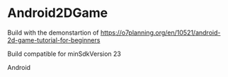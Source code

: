 # Android2DGame

Build with the demonstartion of https://o7planning.org/en/10521/android-2d-game-tutorial-for-beginners

Build compatible for minSdkVersion 23

Android 
